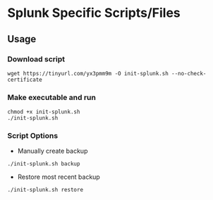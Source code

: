 # Splunk Specific Scripts/Files

## Usage
### Download script
```
wget https://tinyurl.com/yx3pmm9m -O init-splunk.sh --no-check-certificate
```

### Make executable and run
```
chmod +x init-splunk.sh
./init-splunk.sh
```

### Script Options
* Manually create backup
```
./init-splunk.sh backup
```
* Restore most recent backup
```
./init-splunk.sh restore
```